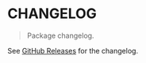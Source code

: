 # CHANGELOG

> Package changelog.

See [GitHub Releases](https://github.com/stdlib-js/stats-base-dists-poisson-cdf/releases) for the changelog.